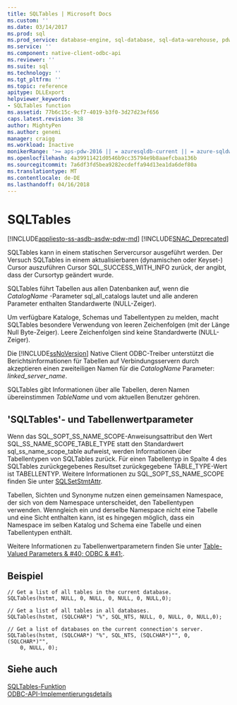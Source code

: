 ```yaml
---
title: SQLTables | Microsoft Docs
ms.custom: ''
ms.date: 03/14/2017
ms.prod: sql
ms.prod_service: database-engine, sql-database, sql-data-warehouse, pdw
ms.service: ''
ms.component: native-client-odbc-api
ms.reviewer: ''
ms.suite: sql
ms.technology: ''
ms.tgt_pltfrm: ''
ms.topic: reference
apitype: DLLExport
helpviewer_keywords:
- SQLTables function
ms.assetid: 77b6c15c-9cf7-4019-b3f0-3d27d23ef656
caps.latest.revision: 38
author: MightyPen
ms.author: genemi
manager: craigg
ms.workload: Inactive
monikerRange: '>= aps-pdw-2016 || = azuresqldb-current || = azure-sqldw-latest || >= sql-server-2016 || = sqlallproducts-allversions'
ms.openlocfilehash: 4a39911421d0546b9cc35794e9b8aaefcbaa136b
ms.sourcegitcommit: 7a6df3fd5bea9282ecdeffa94d13ea1da6def80a
ms.translationtype: MT
ms.contentlocale: de-DE
ms.lasthandoff: 04/16/2018
---
```

# <a name="sqltables"></a>SQLTables
[!INCLUDE[appliesto-ss-asdb-asdw-pdw-md](../../includes/appliesto-ss-asdb-asdw-pdw-md.md)]
[!INCLUDE[SNAC_Deprecated](../../includes/snac-deprecated.md)]

  SQLTables kann in einem statischen Servercursor ausgeführt werden. Der Versuch SQLTables in einem aktualisierbaren (dynamischen oder Keyset-) Cursor auszuführen Cursor SQL_SUCCESS_WITH_INFO zurück, der angibt, dass der Cursortyp geändert wurde.  
  
 SQLTables führt Tabellen aus allen Datenbanken auf, wenn die *CatalogName* -Parameter sql_all_catalogs lautet und alle anderen Parameter enthalten Standardwerte (NULL-Zeiger).  
  
 Um verfügbare Kataloge, Schemas und Tabellentypen zu melden, macht SQLTables besondere Verwendung von leeren Zeichenfolgen (mit der Länge Null Byte-Zeiger). Leere Zeichenfolgen sind keine Standardwerte (NULL-Zeiger).  
  
 Die [!INCLUDE[ssNoVersion](../../includes/ssnoversion-md.md)] Native Client ODBC-Treiber unterstützt die Berichtsinformationen für Tabellen auf Verbindungsservern durch akzeptieren einen zweiteiligen Namen für die *CatalogName* Parameter: *linked_server_name*.  
  
 SQLTables gibt Informationen über alle Tabellen, deren Namen übereinstimmen *TableName* und vom aktuellen Benutzer gehören.  
  
## <a name="sqltables-and-table-valued-parameters"></a>'SQLTables'- und Tabellenwertparameter  
 Wenn das SQL_SOPT_SS_NAME_SCOPE-Anweisungsattribut den Wert SQL_SS_NAME_SCOPE_TABLE_TYPE statt den Standardwert sql_ss_name_scope_table aufweist, werden Informationen über Tabellentypen von SQLTables zurück. Für einen Tabellentyp in Spalte 4 des SQLTables zurückgegebenes Resultset zurückgegebene TABLE_TYPE-Wert ist TABELLENTYP. Weitere Informationen zu SQL_SOPT_SS_NAME_SCOPE finden Sie unter [SQLSetStmtAttr](../../relational-databases/native-client-odbc-api/sqlsetstmtattr.md).  
  
 Tabellen, Sichten und Synonyme nutzen einen gemeinsamen Namespace, der sich von dem Namespace unterscheidet, den Tabellentypen verwenden. Wenngleich ein und derselbe Namespace nicht eine Tabelle und eine Sicht enthalten kann, ist es hingegen möglich, dass ein Namespace im selben Katalog und Schema eine Tabelle und einen Tabellentypen enthält.  
  
 Weitere Informationen zu Tabellenwertparametern finden Sie unter [Table-Valued Parameters & #40; ODBC & #41;](../../relational-databases/native-client-odbc-table-valued-parameters/table-valued-parameters-odbc.md).  
  
## <a name="example"></a>Beispiel  
  
```  
// Get a list of all tables in the current database.  
SQLTables(hstmt, NULL, 0, NULL, 0, NULL, 0, NULL,0);  
  
// Get a list of all tables in all databases.  
SQLTables(hstmt, (SQLCHAR*) "%", SQL_NTS, NULL, 0, NULL, 0, NULL,0);  
  
// Get a list of databases on the current connection's server.  
SQLTables(hstmt, (SQLCHAR*) "%", SQL_NTS, (SQLCHAR*)"", 0, (SQLCHAR*)"",  
    0, NULL, 0);  
```  
  
## <a name="see-also"></a>Siehe auch  
 [SQLTables-Funktion](http://go.microsoft.com/fwlink/?LinkId=59374)   
 [ODBC-API-Implementierungsdetails](../../relational-databases/native-client-odbc-api/odbc-api-implementation-details.md)  
  
  
